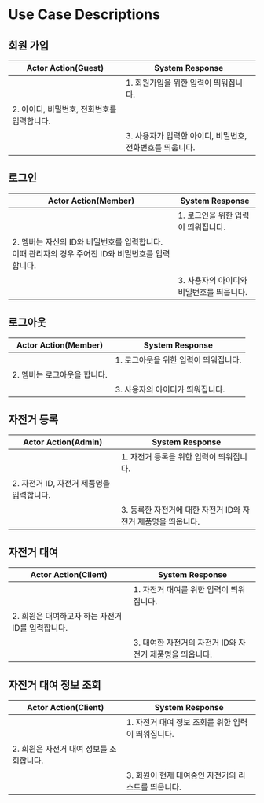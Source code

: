 # Use Case Descriptions

## 회원 가입

| Actor Action(Guest)                         | System Response                                           |
| ------------------------------------------- | --------------------------------------------------------- |
|                                             | 1. 회원가입을 위한 입력이 띄워집니다.                     |
| 2. 아이디, 비밀번호, 전화번호를 입력합니다. |                                                           |
|                                             | 3. 사용자가 입력한 아이디, 비밀번호, 전화번호를 띄웁니다. |

## 로그인

| Actor Action(Member)                                                                               | System Response                           |
| -------------------------------------------------------------------------------------------------- | ----------------------------------------- |
|                                                                                                    | 1. 로그인을 위한 입력이 띄워집니다.       |
| 2. 멤버는 자신의 ID와 비밀번호를 입력합니다. 이때 관리자의 경우 주어진 ID와 비밀번호를 입력합니다. |                                           |
|                                                                                                    | 3. 사용자의 아이디와 비밀번호를 띄웁니다. |

## 로그아웃

| Actor Action(Member)         | System Response                       |
| ---------------------------- | ------------------------------------- |
|                              | 1. 로그아웃을 위한 입력이 띄워집니다. |
| 2. 멤버는 로그아웃을 합니다. |                                       |
|                              | 3. 사용자의 아이디가 띄워집니다.      |

## 자전거 등록

| Actor Action(Admin)                       | System Response                                               |
| ----------------------------------------- | ------------------------------------------------------------- |
|                                           | 1. 자전거 등록을 위한 입력이 띄워집니다.                      |
| 2. 자전거 ID, 자전거 제품명을 입력합니다. |                                                               |
|                                           | 3. 등록한 자전거에 대한 자전거 ID와 자전거 제품명을 띄웁니다. |

## 자전거 대여

| Actor Action(Client)                              | System Response                                          |
| ------------------------------------------------- | -------------------------------------------------------- |
|                                                   | 1. 자전거 대여를 위한 입력이 띄워집니다.                 |
| 2. 회원은 대여하고자 하는 자전거 ID를 입력합니다. |                                                          |
|                                                   | 3. 대여한 자전거의 자전거 ID와 자전거 제품명을 띄웁니다. |

## 자전거 대여 정보 조회

| Actor Action(Client)                     | System Response                                     |
| ---------------------------------------- | --------------------------------------------------- |
|                                          | 1. 자전거 대여 정보 조회를 위한 입력이 띄워집니다.  |
| 2. 회원은 자전거 대여 정보를 조회합니다. |                                                     |
|                                          | 3. 회원이 현재 대여중인 자전거의 리스트를 띄웁니다. |
